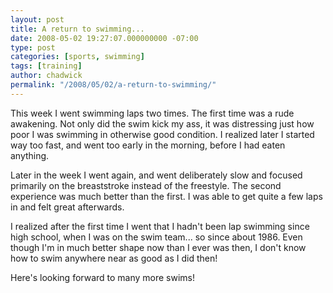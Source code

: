 ```yaml
---
layout: post
title: A return to swimming...
date: 2008-05-02 19:27:07.000000000 -07:00
type: post
categories: [sports, swimming]
tags: [training]
author: chadwick
permalink: "/2008/05/02/a-return-to-swimming/"
---
```

This week I went swimming laps two times. The first time was a rude awakening.
Not only did the swim kick my ass, it was distressing just how poor I was
swimming in otherwise good condition. I realized later I started way too fast,
and went too early in the morning, before I had eaten anything.

Later in the week I went again, and went deliberately slow and focused
primarily on the breaststroke instead of the freestyle. The second experience
was much better than the first. I was able to get quite a few laps in and felt
great afterwards.

I realized after the first time I went that I hadn't been lap swimming since
high school, when I was on the swim team... so since about 1986. Even though
I'm in much better shape now than I ever was then, I don't know how to swim
anywhere near as good as I did then!

Here's looking forward to many more swims!

